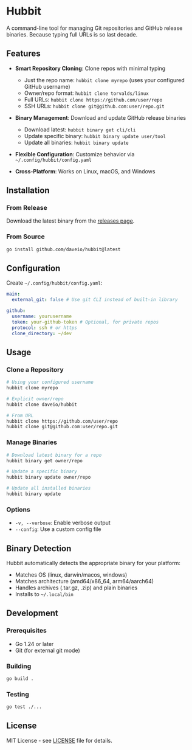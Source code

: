 # Hubbit

A command-line tool for managing Git repositories and GitHub release binaries. Because typing full URLs is so last decade.

## Features

- **Smart Repository Cloning**: Clone repos with minimal typing

  - Just the repo name: `hubbit clone myrepo` (uses your configured GitHub username)
  - Owner/repo format: `hubbit clone torvalds/linux`
  - Full URLs: `hubbit clone https://github.com/user/repo`
  - SSH URLs: `hubbit clone git@github.com:user/repo.git`

- **Binary Management**: Download and update GitHub release binaries

  - Download latest: `hubbit binary get cli/cli`
  - Update specific binary: `hubbit binary update user/tool`
  - Update all binaries: `hubbit binary update`

- **Flexible Configuration**: Customize behavior via `~/.config/hubbit/config.yaml`
- **Cross-Platform**: Works on Linux, macOS, and Windows

## Installation

### From Release

Download the latest binary from the [releases page](https://github.com/daveio/hubbit/releases).

### From Source

```bash
go install github.com/daveio/hubbit@latest
```

## Configuration

Create `~/.config/hubbit/config.yaml`:

```yaml
main:
  external_git: false # Use git CLI instead of built-in library

github:
  username: yourusername
  token: your-github-token # Optional, for private repos
  protocol: ssh # or https
  clone_directory: ~/dev
```

## Usage

### Clone a Repository

```bash
# Using your configured username
hubbit clone myrepo

# Explicit owner/repo
hubbit clone daveio/hubbit

# From URL
hubbit clone https://github.com/user/repo
hubbit clone git@github.com:user/repo.git
```

### Manage Binaries

```bash
# Download latest binary for a repo
hubbit binary get owner/repo

# Update a specific binary
hubbit binary update owner/repo

# Update all installed binaries
hubbit binary update
```

### Options

- `-v, --verbose`: Enable verbose output
- `--config`: Use a custom config file

## Binary Detection

Hubbit automatically detects the appropriate binary for your platform:

- Matches OS (linux, darwin/macos, windows)
- Matches architecture (amd64/x86_64, arm64/aarch64)
- Handles archives (.tar.gz, .zip) and plain binaries
- Installs to `~/.local/bin`

## Development

### Prerequisites

- Go 1.24 or later
- Git (for external git mode)

### Building

```bash
go build .
```

### Testing

```bash
go test ./...
```

## License

MIT License - see [LICENSE](LICENSE) file for details.
